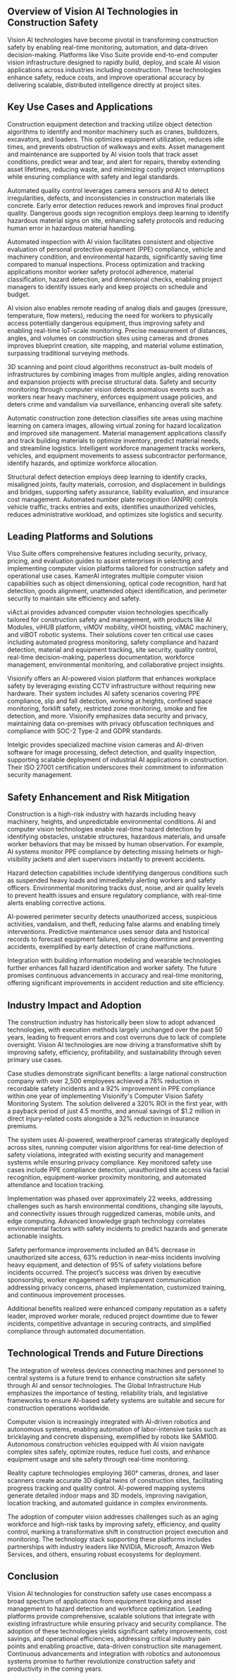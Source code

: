## Overview of Vision AI Technologies in Construction Safety
Vision AI technologies have become pivotal in transforming construction safety by enabling real-time monitoring, automation, and data-driven decision-making. Platforms like Viso Suite provide end-to-end computer vision infrastructure designed to rapidly build, deploy, and scale AI vision applications across industries including construction. These technologies enhance safety, reduce costs, and improve operational accuracy by delivering scalable, distributed intelligence directly at project sites.

## Key Use Cases and Applications
Construction equipment detection and tracking utilize object detection algorithms to identify and monitor machinery such as cranes, bulldozers, excavators, and loaders. This optimizes equipment utilization, reduces idle times, and prevents obstruction of walkways and exits. Asset management and maintenance are supported by AI vision tools that track asset conditions, predict wear and tear, and alert for repairs, thereby extending asset lifetimes, reducing waste, and minimizing costly project interruptions while ensuring compliance with safety and legal standards.

Automated quality control leverages camera sensors and AI to detect irregularities, defects, and inconsistencies in construction materials like concrete. Early error detection reduces rework and improves final product quality. Dangerous goods sign recognition employs deep learning to identify hazardous material signs on site, enhancing safety protocols and reducing human error in hazardous material handling.

Automated inspection with AI vision facilitates consistent and objective evaluation of personal protective equipment (PPE) compliance, vehicle and machinery condition, and environmental hazards, significantly saving time compared to manual inspections. Process optimization and tracking applications monitor worker safety protocol adherence, material classification, hazard detection, and dimensional checks, enabling project managers to identify issues early and keep projects on schedule and budget.

AI vision also enables remote reading of analog dials and gauges (pressure, temperature, flow meters), reducing the need for workers to physically access potentially dangerous equipment, thus improving safety and enabling real-time IoT-scale monitoring. Precise measurement of distances, angles, and volumes on construction sites using cameras and drones improves blueprint creation, site mapping, and material volume estimation, surpassing traditional surveying methods.

3D scanning and point cloud algorithms reconstruct as-built models of infrastructures by combining images from multiple angles, aiding renovation and expansion projects with precise structural data. Safety and security monitoring through computer vision detects anomalous events such as workers near heavy machinery, enforces equipment usage policies, and deters crime and vandalism via surveillance, enhancing overall site safety.

Automatic construction zone detection classifies site areas using machine learning on camera images, allowing virtual zoning for hazard localization and improved site management. Material management applications classify and track building materials to optimize inventory, predict material needs, and streamline logistics. Intelligent workforce management tracks workers, vehicles, and equipment movements to assess subcontractor performance, identify hazards, and optimize workforce allocation.

Structural defect detection employs deep learning to identify cracks, misaligned joints, faulty materials, corrosion, and displacement in buildings and bridges, supporting safety assurance, liability evaluation, and insurance cost management. Automated number plate recognition (ANPR) controls vehicle traffic, tracks entries and exits, identifies unauthorized vehicles, reduces administrative workload, and optimizes site logistics and security.

## Leading Platforms and Solutions
Viso Suite offers comprehensive features including security, privacy, pricing, and evaluation guides to assist enterprises in selecting and implementing computer vision platforms tailored for construction safety and operational use cases. KamerAI integrates multiple computer vision capabilities such as object dimensioning, optical code recognition, hard hat detection, goods alignment, unattended object identification, and perimeter security to maintain site efficiency and safety.

viAct.ai provides advanced computer vision technologies specifically tailored for construction safety and management, with products like AI Modules, viHUB platform, viMOV mobility, viHOI hoisting, viMAC machinery, and viBOT robotic systems. Their solutions cover ten critical use cases including automated progress monitoring, safety compliance and hazard detection, material and equipment tracking, site security, quality control, real-time decision-making, paperless documentation, workforce management, environmental monitoring, and collaborative project insights.

Visionify offers an AI-powered vision platform that enhances workplace safety by leveraging existing CCTV infrastructure without requiring new hardware. Their system includes AI safety scenarios covering PPE compliance, slip and fall detection, working at heights, confined space monitoring, forklift safety, restricted zone monitoring, smoke and fire detection, and more. Visionify emphasizes data security and privacy, maintaining data on-premises with privacy obfuscation techniques and compliance with SOC-2 Type-2 and GDPR standards.

Intelgic provides specialized machine vision cameras and AI-driven software for image processing, defect detection, and quality inspection, supporting scalable deployment of industrial AI applications in construction. Their ISO 27001 certification underscores their commitment to information security management.

## Safety Enhancement and Risk Mitigation
Construction is a high-risk industry with hazards including heavy machinery, heights, and unpredictable environmental conditions. AI and computer vision technologies enable real-time hazard detection by identifying obstacles, unstable structures, hazardous materials, and unsafe worker behaviors that may be missed by human observation. For example, AI systems monitor PPE compliance by detecting missing helmets or high-visibility jackets and alert supervisors instantly to prevent accidents.

Hazard detection capabilities include identifying dangerous conditions such as suspended heavy loads and immediately alerting workers and safety officers. Environmental monitoring tracks dust, noise, and air quality levels to prevent health issues and ensure regulatory compliance, with real-time alerts enabling corrective actions.

AI-powered perimeter security detects unauthorized access, suspicious activities, vandalism, and theft, reducing false alarms and enabling timely interventions. Predictive maintenance uses sensor data and historical records to forecast equipment failures, reducing downtime and preventing accidents, exemplified by early detection of crane malfunctions.

Integration with building information modeling and wearable technologies further enhances fall hazard identification and worker safety. The future promises continuous advancements in accuracy and real-time monitoring, offering significant improvements in accident reduction and site efficiency.

## Industry Impact and Adoption
The construction industry has historically been slow to adopt advanced technologies, with execution methods largely unchanged over the past 50 years, leading to frequent errors and cost overruns due to lack of complete oversight. Vision AI technologies are now driving a transformative shift by improving safety, efficiency, profitability, and sustainability through seven primary use cases.

Case studies demonstrate significant benefits: a large national construction company with over 2,500 employees achieved a 78% reduction in recordable safety incidents and a 92% improvement in PPE compliance within one year of implementing Visionify's Computer Vision Safety Monitoring System. The solution delivered a 320% ROI in the first year, with a payback period of just 4.5 months, and annual savings of $1.2 million in direct injury-related costs alongside a 32% reduction in insurance premiums.

The system uses AI-powered, weatherproof cameras strategically deployed across sites, running computer vision algorithms for real-time detection of safety violations, integrated with existing security and management systems while ensuring privacy compliance. Key monitored safety use cases include PPE compliance detection, unauthorized site access via facial recognition, equipment-worker proximity monitoring, and automated attendance and location tracking.

Implementation was phased over approximately 22 weeks, addressing challenges such as harsh environmental conditions, changing site layouts, and connectivity issues through ruggedized cameras, mobile units, and edge computing. Advanced knowledge graph technology correlates environmental factors with safety incidents to predict hazards and generate actionable insights.

Safety performance improvements included an 84% decrease in unauthorized site access, 63% reduction in near-miss incidents involving heavy equipment, and detection of 95% of safety violations before incidents occurred. The project’s success was driven by executive sponsorship, worker engagement with transparent communication addressing privacy concerns, phased implementation, customized training, and continuous improvement processes.

Additional benefits realized were enhanced company reputation as a safety leader, improved worker morale, reduced project downtime due to fewer incidents, competitive advantage in securing contracts, and simplified compliance through automated documentation.

## Technological Trends and Future Directions
The integration of wireless devices connecting machines and personnel to central systems is a future trend to enhance construction site safety through AI and sensor technologies. The Global Infrastructure Hub emphasizes the importance of testing, reliability trials, and legislative frameworks to ensure AI-based safety systems are suitable and secure for construction operations worldwide.

Computer vision is increasingly integrated with AI-driven robotics and autonomous systems, enabling automation of labor-intensive tasks such as bricklaying and concrete dispensing, exemplified by robots like SAM100. Autonomous construction vehicles equipped with AI vision navigate complex sites safely, optimize routes, reduce fuel costs, and enhance equipment usage and site safety through real-time monitoring.

Reality capture technologies employing 360° cameras, drones, and laser scanners create accurate 3D digital twins of construction sites, facilitating progress tracking and quality control. AI-powered mapping systems generate detailed indoor maps and 3D models, improving navigation, location tracking, and automated guidance in complex environments.

The adoption of computer vision addresses challenges such as an aging workforce and high-risk tasks by improving safety, efficiency, and quality control, marking a transformative shift in construction project execution and monitoring. The technology stack supporting these platforms includes partnerships with industry leaders like NVIDIA, Microsoft, Amazon Web Services, and others, ensuring robust ecosystems for deployment.

## Conclusion
Vision AI technologies for construction safety use cases encompass a broad spectrum of applications from equipment tracking and asset management to hazard detection and workforce optimization. Leading platforms provide comprehensive, scalable solutions that integrate with existing infrastructure while ensuring privacy and security compliance. The adoption of these technologies yields significant safety improvements, cost savings, and operational efficiencies, addressing critical industry pain points and enabling proactive, data-driven construction site management. Continuous advancements and integration with robotics and autonomous systems promise to further revolutionize construction safety and productivity in the coming years.